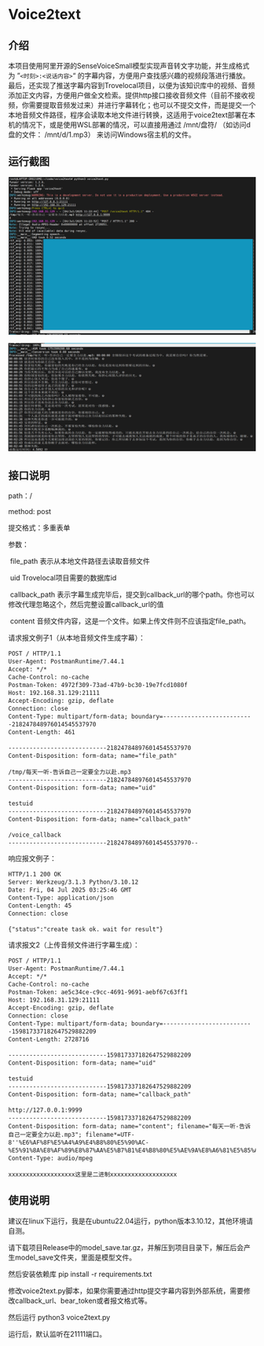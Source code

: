 # Voice2text

## 介绍

本项目使用阿里开源的SenseVoiceSmall模型实现声音转文字功能，并生成格式为 ”`<时刻>:<说话内容>`“ 的字幕内容，方便用户查找感兴趣的视频段落进行播放。最后，还实现了推送字幕内容到Trovelocal项目，以便为该知识库中的视频、音频添加正文内容，方便用户做全文检索。提供http接口接收音频文件（目前不接收视频，你需要提取音频发过来）并进行字幕转化；也可以不提交文件，而是提交一个本地音频文件路径，程序会读取本地文件进行转换，这适用于voice2text部署在本机的情况下，或是使用WSL部署的情况，可以直接用通过 /mnt/盘符/ （如访问d盘的文件： /mnt/d/1.mp3） 来访问Windows宿主机的文件。

## 运行截图

![image-20250704113739749](README.assets/image-20250704113739749.png)

![image-20250704113805276](README.assets/image-20250704113805276.png)

## 接口说明

path：/

method: post

提交格式：多重表单

参数：

​	file_path	表示从本地文件路径去读取音频文件

​	uid	Trovelocal项目需要的数据库id

​	callback_path	表示字幕生成完毕后，提交到callback_url的哪个path。你也可以修改代理忽略这个，然后完整设置callback_url的值

​	content	音频文件内容，这是一个文件。如果上传文件则不应该指定file_path。



请求报文例子1（从本地音频文件生成字幕）：

```
POST / HTTP/1.1
User-Agent: PostmanRuntime/7.44.1
Accept: */*
Cache-Control: no-cache
Postman-Token: 4972f309-73ad-47b9-bc30-19e7fcd1080f
Host: 192.168.31.129:21111
Accept-Encoding: gzip, deflate
Connection: close
Content-Type: multipart/form-data; boundary=--------------------------218247848976014545537970
Content-Length: 461

----------------------------218247848976014545537970
Content-Disposition: form-data; name="file_path"

/tmp/每天一听-告诉自己一定要全力以赴.mp3
----------------------------218247848976014545537970
Content-Disposition: form-data; name="uid"

testuid
----------------------------218247848976014545537970
Content-Disposition: form-data; name="callback_path"

/voice_callback
----------------------------218247848976014545537970--

```

响应报文例子：

```
HTTP/1.1 200 OK
Server: Werkzeug/3.1.3 Python/3.10.12
Date: Fri, 04 Jul 2025 03:25:46 GMT
Content-Type: application/json
Content-Length: 45
Connection: close

{"status":"create task ok. wait for result"}

```



请求报文2（上传音频文件进行字幕生成）：

```
POST / HTTP/1.1
User-Agent: PostmanRuntime/7.44.1
Accept: */*
Cache-Control: no-cache
Postman-Token: ae5c34ce-c9cc-4691-9691-aebf67c63ff1
Host: 192.168.31.129:21111
Accept-Encoding: gzip, deflate
Connection: close
Content-Type: multipart/form-data; boundary=--------------------------159817337182647529882209
Content-Length: 2728716

----------------------------159817337182647529882209
Content-Disposition: form-data; name="uid"

testuid
----------------------------159817337182647529882209
Content-Disposition: form-data; name="callback_path"

http://127.0.0.1:9999
----------------------------159817337182647529882209
Content-Disposition: form-data; name="content"; filename="每天一听-告诉自己一定要全力以赴.mp3"; filename*=UTF-8''%E6%AF%8F%E5%A4%A9%E4%B8%80%E5%90%AC-%E5%91%8A%E8%AF%89%E8%87%AA%E5%B7%B1%E4%B8%80%E5%AE%9A%E8%A6%81%E5%85%A8%E5%8A%9B%E4%BB%A5%E8%B5%B4.mp3
Content-Type: audio/mpeg

xxxxxxxxxxxxxxxxxxx这里是二进制xxxxxxxxxxxxxxxxxxx
```





## 使用说明

建议在linux下运行，我是在ubuntu22.04运行，python版本3.10.12，其他环境请自测。

请下载项目Release中的model_save.tar.gz，并解压到项目目录下，解压后会产生model_save文件夹，里面是模型文件。

然后安装依赖库 pip install -r requirements.txt

修改voice2text.py脚本，如果你需要通过http提交字幕内容到外部系统，需要修改callback_url、bear_token或者报文格式等。

然后运行 python3 voice2text.py

运行后，默认监听在21111端口。

## 